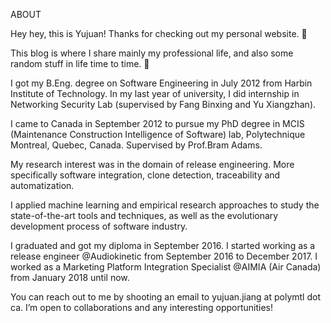ABOUT

Hey hey, this is Yujuan! Thanks for checking out my personal website. 🙂

This blog is where I share mainly my professional life, and also some random stuff in life time to time. 🙂

I got my B.Eng. degree on Software Engineering in July 2012 from Harbin Institute of Technology. In my last year of university, I did internship in Networking Security Lab (supervised by Fang Binxing and Yu Xiangzhan).

I came to Canada in September 2012 to pursue my PhD degree in MCIS (Maintenance Construction Intelligence of Software) lab, Polytechnique Montreal, Quebec, Canada. Supervised by Prof.Bram Adams.

My research interest was in the domain of release engineering. More specifically software integration, clone detection, traceability and automatization.

I applied machine learning and empirical research approaches to study the state-of-the-art tools and techniques, as well as the evolutionary development process of software industry.

I graduated and got my diploma in September 2016. I started working as a release engineer @Audiokinetic from September 2016 to December 2017. I worked as a Marketing Platform Integration Specialist @AIMIA (Air Canada) from January 2018 until now.

You can reach out to me by shooting an email to yujuan.jiang at polymtl dot ca. I’m open to collaborations and any interesting opportunities!
